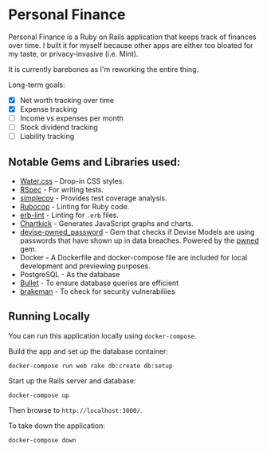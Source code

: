 # Personal Finance

Personal Finance is a Ruby on Rails application that keeps track of finances over time. I built it for myself because other apps are either too bloated for my taste, or privacy-invasive (i.e. Mint).

It is currently barebones as I'm reworking the entire thing.

Long-term goals:
- [x] Net worth tracking over time
- [x] Expense tracking
- [ ] Income vs expenses per month
- [ ] Stock dividend tracking
- [ ] Liability tracking

## Notable Gems and Libraries used:

- [Water.css](https://watercss.kognise.dev/) - Drop-in CSS styles.
- [RSpec](https://github.com/rspec/rspec-rails) - For writing tests.
- [simplecov](https://github.com/colszowka/simplecov) - Provides test coverage analysis.
- [Rubocop](https://github.com/rubocop-hq/rubocop-rails) - Linting for Ruby code. 
- [erb-lint](https://github.com/Shopify/erb-lint) - Linting for `.erb` files.
- [Chartkick](https://chartkick.com/) - Generates JavaScript graphs and charts.
- [devise-pwned_password](https://github.com/michaelbanfield/devise-pwned_password) - Gem that checks if Devise Models are using passwords that have shown up in data breaches. Powered by the [pwned](https://github.com/philnash/pwned) gem.
- Docker - A Dockerfile and docker-compose file are included for local development and previewing purposes. 
- PostgreSQL - As the database
- [Bullet](https://github.com/flyerhzm/bullet) - To ensure database queries are efficient
- [brakeman](https://github.com/presidentbeef/brakeman) - To check for security vulnerabiliies

## Running Locally

You can run this application locally using `docker-compose`.

Build the app and set up the database container:

```
docker-compose run web rake db:create db:setup
```

Start up the Rails server and database:

```
docker-compose up
```

Then browse to `http://localhost:3000/`.

To take down the application:

```
docker-compose down
```
